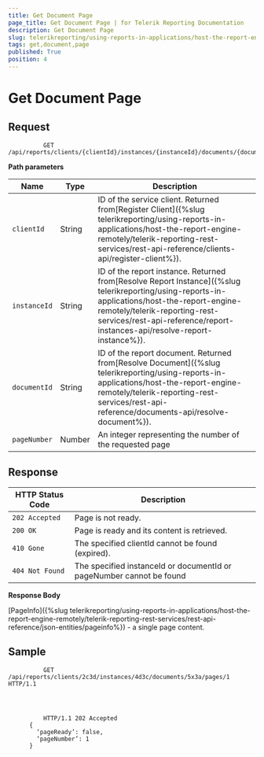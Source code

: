 ```yaml
---
title: Get Document Page
page_title: Get Document Page | for Telerik Reporting Documentation
description: Get Document Page
slug: telerikreporting/using-reports-in-applications/host-the-report-engine-remotely/telerik-reporting-rest-services/rest-api-reference/documents-api/get-document-page
tags: get,document,page
published: True
position: 4
---
```


# Get Document Page



## Request

	          GET /api/reports/clients/{clientId}/instances/{instanceId}/documents/{documentId}/pages/{pageNumber}
        



__Path parameters__


| Name | Type | Description |
| ------ | ------ | ------ |
|`clientId`|String|ID of the service client. Returned from[Register Client]({%slug telerikreporting/using-reports-in-applications/host-the-report-engine-remotely/telerik-reporting-rest-services/rest-api-reference/clients-api/register-client%}).|
|`instanceId`|String|ID of the report instance. Returned from[Resolve Report Instance]({%slug telerikreporting/using-reports-in-applications/host-the-report-engine-remotely/telerik-reporting-rest-services/rest-api-reference/report-instances-api/resolve-report-instance%}).|
|`documentId`|String|ID of the report document. Returned from[Resolve Document]({%slug telerikreporting/using-reports-in-applications/host-the-report-engine-remotely/telerik-reporting-rest-services/rest-api-reference/documents-api/resolve-document%}).|
|`pageNumber`|Number|An integer representing the number of the requested page|




## Response


| HTTP Status Code | Description |
| ------ | ------ |
|`202 Accepted`|Page is not ready.|
|`200 OK`|Page is ready and its content is retrieved.|
|`410 Gone`|The specified clientId cannot be found (expired).|
|`404 Not Found`|The specified instanceId or documentId or pageNumber cannot be found|




__Response Body__

[PageInfo]({%slug telerikreporting/using-reports-in-applications/host-the-report-engine-remotely/telerik-reporting-rest-services/rest-api-reference/json-entities/pageinfo%}) - a single page content.
        

## Sample

	          GET /api/reports/clients/2c3d/instances/4d3c/documents/5x3a/pages/1 HTTP/1.1
        



	          HTTP/1.1 202 Accepted
          {
            ‘pageReady’: false,
            ‘pageNumber’: 1
          }
        


